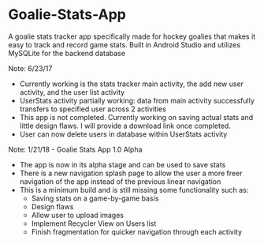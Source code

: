 # Goalie-Stats-App
A goalie stats tracker app specifically made for hockey goalies that makes it easy to track and record game stats. Built in Android Studio
and utilizes MySQLite for the backend database

Note: 6/23/17
- Currently working is the stats tracker main activity, the add new user activity, and the user list activity
- UserStats activity partially working: data from main activity successfully transfers to specified user across 2 activities
- This app is not completed. Currently working on saving actual stats and little design flaws. I will provide a download link once completed.
- User can now delete users in database within UserStats activity

Note: 1/21/18 - Goalie Stats App 1.0 Alpha
- The app is now in its alpha stage and can be used to save stats
- There is a new navigation splash page to allow the user a more freer navigation of the app instead of the previous linear navigation
- This is a minimum build and is still missing some functionality such as:
    - Saving stats on a game-by-game basis
    - Design flaws
    - Allow user to upload images
    - Implement Recycler View on Users list
    - Finish fragmentation for quicker navigation through each activity

